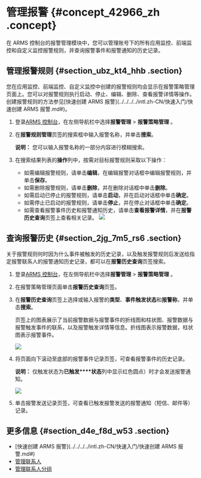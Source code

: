 # 管理报警 {#concept_42966_zh .concept}

在 ARMS 控制台的报警管理模块中，您可以管理账号下的所有应用监控、前端监控和自定义监控报警规则，并查询报警事件和报警通知的历史记录。

## 管理报警规则 {#section_ubz_kt4_hhb .section}

您在应用监控、前端监控、自定义监控中创建的报警规则均会显示在报警策略管理页面上。您可以对报警规则执行启动、停止、编辑、删除、查看报警详情等操作。创建报警规则的方法参见[快速创建 ARMS 报警](../../../../intl.zh-CN/快速入门/快速创建 ARMS 报警.md#)。

1.  登录[ARMS 控制台](https://arms-intl.console.aliyun.com/#/home)，在左侧导航栏中选择**报警管理** \> **报警策略管理** 。
2.  在**报警规则管理**页签的搜索框中输入报警名称，并单击**搜索**。

    **说明：** 您可以输入报警名称的一部分内容进行模糊搜索。

3.  在搜索结果列表的**操作**列中，按需对目标报警规则采取以下操作：

    -   如需编辑报警规则，请单击**编辑**，在编辑报警对话框中编辑报警规则，并单击**保存**。
    -   如需删除报警规则，请单击**删除**，并在删除对话框中单击**删除**。
    -   如需启动已停止的报警规则，请单击**启动**，并在启动对话框中单击**确定**。
    -   如需停止已启动的报警规则，请单击**停止**，并在停止对话框中单击**确定**。
    -   如需查看报警事件历史和报警通知历史，请单击**查看报警详情**，并在**报警历史查询**页签上查看相关记录。
    ![](http://static-aliyun-doc.oss-cn-hangzhou.aliyuncs.com/assets/img/152335/156135955243290_zh-CN.png)


## 查询报警历史 {#section_2jg_7m5_rs6 .section}

关于报警规则何时因为什么事件被触发的历史记录，以及触发报警规则后发送给指定报警联系人的报警通知历史记录，都可以在**报警历史查询**页签搜索。

1.  登录[ARMS 控制台](https://arms-intl.console.aliyun.com/#/home)，在左侧导航栏中选择**报警管理** \> **报警策略管理** 。
2.  在报警策略管理页面单击**报警历史查询**页签。

3.  在**报警历史查询**页签上选择或输入报警的**类型**、**事件触发状态**和**报警称**，并单击**搜索**。

    页签上的图表展示了当前报警数据与报警事件的折线图和柱状图、报警数据与报警触发事件的联系，以及报警触发详情等信息。折线图表示报警数据，柱状图表示报警事件。

    ![](http://static-aliyun-doc.oss-cn-hangzhou.aliyuncs.com/assets/img/152335/156135955243291_zh-CN.png)

4.  将页面向下滚动至底部的报警事件记录页签，可查看报警事件的历史记录。

    **说明：** 仅触发状态为**已触发****状态**列中显示红色圆点）时才会发送报警通知。

    ![](http://static-aliyun-doc.oss-cn-hangzhou.aliyuncs.com/assets/img/152335/156135955243292_zh-CN.png)

5.  单击报警发送记录页签，可查看已触发报警发送的报警通知（短信、邮件等）记录。


## 更多信息 {#section_d4e_f8d_w53 .section}

-   [快速创建 ARMS 报警](../../../../intl.zh-CN/快速入门/快速创建 ARMS 报警.md#)
-   [管理联系人](intl.zh-CN/大盘和报警/管理联系人.md#)
-   [管理联系人分组](intl.zh-CN/大盘和报警/管理联系人分组.md#)

